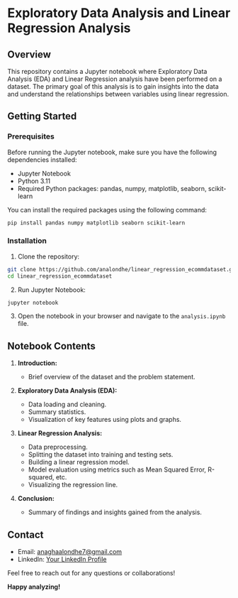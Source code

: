 
# Exploratory Data Analysis and Linear Regression Analysis

## Overview

This repository contains a Jupyter notebook where Exploratory Data Analysis (EDA) and Linear Regression analysis have been performed on a dataset. The primary goal of this analysis is to gain insights into the data and understand the relationships between variables using linear regression.

## Getting Started

### Prerequisites

Before running the Jupyter notebook, make sure you have the following dependencies installed:

- Jupyter Notebook
- Python 3.11
- Required Python packages: pandas, numpy, matplotlib, seaborn, scikit-learn

You can install the required packages using the following command:

```bash
pip install pandas numpy matplotlib seaborn scikit-learn
```

### Installation

1. Clone the repository:

```bash
git clone https://github.com/analondhe/linear_regression_ecommdataset.git
cd linear_regression_ecommdataset
```

2. Run Jupyter Notebook:

```bash
jupyter notebook
```

3. Open the notebook in your browser and navigate to the `analysis.ipynb` file.

## Notebook Contents

1. **Introduction:**
    - Brief overview of the dataset and the problem statement.

2. **Exploratory Data Analysis (EDA):**
    - Data loading and cleaning.
    - Summary statistics.
    - Visualization of key features using plots and graphs.

3. **Linear Regression Analysis:**
    - Data preprocessing.
    - Splitting the dataset into training and testing sets.
    - Building a linear regression model.
    - Model evaluation using metrics such as Mean Squared Error, R-squared, etc.
    - Visualizing the regression line.

4. **Conclusion:**
    - Summary of findings and insights gained from the analysis.


## Contact

- Email: anaghaalondhe7@gmail.com
- LinkedIn: [Your LinkedIn Profile](www.linkedin.com/in/anaghaa-londhe-10331a113)

Feel free to reach out for any questions or collaborations!

**Happy analyzing!**

